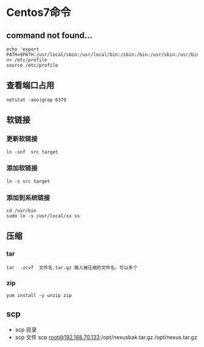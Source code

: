 # Centos7命令

## command not found...

```
echo 'export PATH=$PATH:/usr/local/sbin:/usr/local/bin:/sbin:/bin:/usr/sbin:/usr/bin' >> /etc/profile
source /etc/profile
```



## 查看端口占用

`netstat -ano|grep 6379`

##  软链接

### 更新软链接
`ln -snf  src target`

### 添加软链接
`ln -s src target`

### 添加到系统链接
```
cd /usr/bin
sudo ln -s /usr/local/xx ss
```

## 压缩

### tar

```
tar  -zcvf  文件名.tar.gz 输入被压缩的文件名，可以多个
```

### zip
```
yum install -y unzip zip
```


## scp

- scp 目录
- scp 文件
scp root@192.168.70.133:/opt/nexusbak.tar.gz /opt/nexus.tar.gz